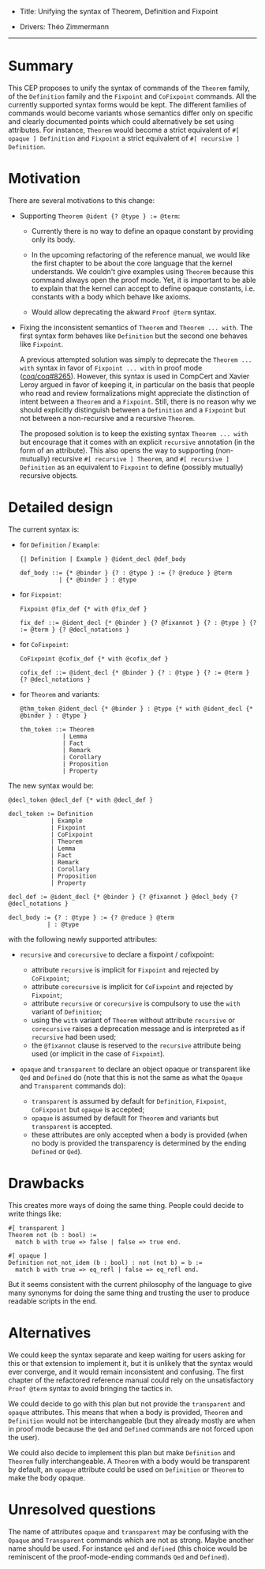 - Title: Unifying the syntax of Theorem, Definition and Fixpoint

- Drivers: Théo Zimmermann

----

# Summary

This CEP proposes to unify the syntax of commands of the `Theorem`
family, of the `Definition` family and the `Fixpoint` and `CoFixpoint`
commands.  All the currently supported syntax forms would be kept.
The different families of commands would become variants whose
semantics differ only on specific and clearly documented points which
could alternatively be set using attributes.  For instance, `Theorem`
would become a strict equivalent of `#[ opaque ] Definition` and
`Fixpoint` a strict equivalent of `#[ recursive ] Definition`.

# Motivation

There are several motivations to this change:

- Supporting `Theorem @ident {? @type } := @term`:

  - Currently there is no way to define an opaque constant by
    providing only its body.

  - In the upcoming refactoring of the reference manual, we would like
    the first chapter to be about the core language that the kernel
    understands.  We couldn't give examples using `Theorem` because
    this command always open the proof mode.  Yet, it is important to
    be able to explain that the kernel can accept to define opaque
    constants, i.e. constants with a body which behave like axioms.

  - Would allow deprecating the akward `Proof @term` syntax.

- Fixing the inconsistent semantics of `Theorem` and `Theorem
  ... with`.  The first syntax form behaves like `Definition` but the
  second one behaves like `Fixpoint`.

  A previous attempted solution was simply to deprecate the `Theorem
  ... with` syntax in favor of `Fixpoint ... with` in proof mode
  ([coq/coq#8265](https://github.com/coq/coq/pull/8265)).  However,
  this syntax is used in CompCert and Xavier Leroy argued in favor of
  keeping it, in particular on the basis that people who read and
  review formalizations might appreciate the distinction of intent
  between a `Theorem` and a `Fixpoint`.  Still, there is no reason why
  we should explicitly distinguish between a `Definition` and a
  `Fixpoint` but not between a non-recursive and a recursive
  `Theorem`.

  The proposed solution is to keep the existing syntax `Theorem
  ... with` but encourage that it comes with an explicit `recursive`
  annotation (in the form of an attribute).  This also opens the way
  to supporting (non-mutually) recursive `#[ recursive ] Theorem`, and
  `#[ recursive ] Definition` as an equivalent to `Fixpoint` to define
  (possibly mutually) recursive objects.

# Detailed design

The current syntax is:

- for `Definition` / `Example`:
  ```
  {| Definition | Example } @ident_decl @def_body

  def_body ::= {* @binder } {? : @type } := {? @reduce } @term
             | {* @binder } : @type
  ```

- for `Fixpoint`:
  ```
  Fixpoint @fix_def {* with @fix_def }

  fix_def ::= @ident_decl {* @binder } {? @fixannot } {? : @type } {? := @term } {? @decl_notations }
  ```

- for `CoFixpoint`:
  ```
  CoFixpoint @cofix_def {* with @cofix_def }

  cofix_def ::= @ident_decl {* @binder } {? : @type } {? := @term } {? @decl_notations }
  ```

- for `Theorem` and variants:
  ```
  @thm_token @ident_decl {* @binder } : @type {* with @ident_decl {* @binder } : @type }

  thm_token ::= Theorem
              | Lemma
              | Fact
              | Remark
              | Corollary
              | Proposition
              | Property
  ```

The new syntax would be:

```
@decl_token @decl_def {* with @decl_def }

decl_token := Definition
            | Example
            | Fixpoint
            | CoFixpoint
            | Theorem
            | Lemma
            | Fact
            | Remark
            | Corollary
            | Proposition
            | Property

decl_def := @ident_decl {* @binder } {? @fixannot } @decl_body {? @decl_notations }

decl_body := {? : @type } := {? @reduce } @term
           | : @type
```

with the following newly supported attributes:

- `recursive` and `corecursive` to declare a fixpoint / cofixpoint:

  - attribute `recursive` is implicit for `Fixpoint` and rejected by
    `CoFixpoint`;
  - attribute `corecursive` is implicit for `CoFixpoint` and rejected
    by `Fixpoint`;
  - attribute `recursive` or `corecursive` is compulsory to use the
    `with` variant of `Definition`;
  - using the `with` variant of `Theorem` without attribute
    `recursive` or `corecursive` raises a deprecation message and is
    interpreted as if `recursive` had been used;
  - the `@fixannot` clause is reserved to the `recursive` attribute
    being used (or implicit in the case of `Fixpoint`).

- `opaque` and `transparent` to declare an object opaque or
  transparent like `Qed` and `Defined` do (note that this is not the
  same as what the `Opaque` and `Transparent` commands do):

  - `transparent` is assumed by default for `Definition`, `Fixpoint`,
    `CoFixpoint` but `opaque` is accepted;
  - `opaque` is assumed by default for `Theorem` and variants but
    `transparent` is accepted.
  - these attributes are only accepted when a body is provided (when
    no body is provided the transparency is determined by the ending
    `Defined` or `Qed`).

# Drawbacks

This creates more ways of doing the same thing.  People could decide
to write things like:

```coq
#[ transparent ]
Theorem not (b : bool) :=
  match b with true => false | false => true end.

#[ opaque ]
Definition not_not_idem (b : bool) : not (not b) = b :=
  match b with true => eq_refl | false => eq_refl end.
```

But it seems consistent with the current philosophy of the language to
give many synonyms for doing the same thing and trusting the user to
produce readable scripts in the end.

# Alternatives

We could keep the syntax separate and keep waiting for users asking
for this or that extension to implement it, but it is unlikely that
the syntax would ever converge, and it would remain inconsistent and
confusing.  The first chapter of the refactored reference manual could
rely on the unsatisfactory `Proof @term` syntax to avoid bringing the
tactics in.

We could decide to go with this plan but not provide the `transparent`
and `opaque` attributes.  This means that when a body is provided,
`Theorem` and `Definition` would not be interchangeable (but they
already mostly are when in proof mode because the `Qed` and `Defined`
commands are not forced upon the user).

We could also decide to implement this plan but make `Definition` and
`Theorem` fully interchangeable.  A `Theorem` with a body would be
transparent by default, an `opaque` attribute could be used on
`Definition` or `Theorem` to make the body opaque.

# Unresolved questions

The name of attributes `opaque` and `transparent` may be confusing
with the `Opaque` and `Transparent` commands which are not as strong.
Maybe another name should be used.  For instance `qed` and `defined`
(this choice would be reminiscent of the proof-mode-ending commands
`Qed` and `Defined`).
